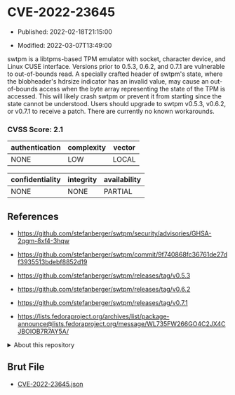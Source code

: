 # CVE-2022-23645

- Published: 2022-02-18T21:15:00

- Modified: 2022-03-07T13:49:00

swtpm is a libtpms-based TPM emulator with socket, character device, and Linux CUSE interface. Versions prior to 0.5.3, 0.6.2, and 0.7.1 are vulnerable to out-of-bounds read. A specially crafted header of swtpm's state, where the blobheader's hdrsize indicator has an invalid value, may cause an out-of-bounds access when the byte array representing the state of the TPM is accessed. This will likely crash swtpm or prevent it from starting since the state cannot be understood. Users should upgrade to swtpm v0.5.3, v0.6.2, or v0.7.1 to receive a patch. There are currently no known workarounds.

### CVSS Score: **2.1**

| authentication | complexity | vector |
| --- | --- | --- |
| NONE | LOW | LOCAL |

| confidentiality | integrity | availability |
| --- | --- | --- |
| NONE | NONE | PARTIAL |

## References

* https://github.com/stefanberger/swtpm/security/advisories/GHSA-2qgm-8xf4-3hqw

* https://github.com/stefanberger/swtpm/commit/9f740868fc36761de27df3935513bdebf8852d19

* https://github.com/stefanberger/swtpm/releases/tag/v0.5.3

* https://github.com/stefanberger/swtpm/releases/tag/v0.6.2

* https://github.com/stefanberger/swtpm/releases/tag/v0.7.1

* https://lists.fedoraproject.org/archives/list/package-announce@lists.fedoraproject.org/message/WL735FW266GO4C2JX4CJBOIOB7R7AY5A/

<details>
<summary>About this repository</summary> 

  This repository is part of the project [Live Hack CVE](https://github.com/Live-Hack-CVE). Main website can be found [www.live-hack.org](https://www.live-hack.org) 
  
  Made by [Sn0wAlice](https://github.com/Sn0wAlice) for the people that care about security and need to have a feed of the latest CVEs. Hope you enjoy it, don't forget to star the repo and follow me on [Twitter](https://twitter.com/Sn0wAlice) and [Github](https://github.com/Sn0wAlice). And that is my [personnal website](https://www.alice-snow.me/)

  - [Home Page](https://github.com/Live-Hack-CVE)
  - [Framework](https://github.com/Live-Hack-CVE/cve-framework)
  - [CVE database](https://github.com/Live-Hack-CVE/full_database)
  - [Changelog](https://github.com/Live-Hack-CVE/Changelog)
</details>

## Brut File

* [CVE-2022-23645.json](https://raw.githubusercontent.com/Live-Hack-CVE/full_database/main/cves/2022/CVE-2022-23645.json)


